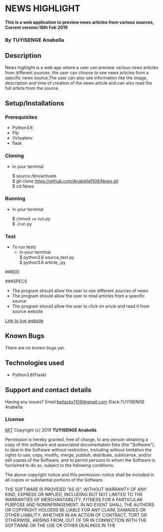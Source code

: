 # NEWS HIGHLIGHT
#### This is a web application to preview news articles from various sources, Current version:18th Feb 2019

### By **TUYISENGE Anabella**
##  Description
News highlight is a web app where a user can preview various news articles from different sources .the user can choose to see news articles from a specific news source,The user can also see information like the image, description and time of creation of the news article and can also read the full article from the source.

## Setup/Installations

### Prerequisites
* Python3.6
* Pip
* Virtualenv
* flask

### Cloning
* In your terminal <br>

    $ source <name of virtual environment>/bin/activate<br>
    $ git clone https://github.com/Anabella1109/News.git<br>
    $ cd News

### Running
 * In your terminal<br>

     $ chmod +x run.py<br>
     $ ./run.py

### Test
* To run tests
  * In your terminal<br>
  $ python3.6 source_test.py<br>
   $ python3.6 article_.py


##BDD

###SPECS


* The program should allow the user to see different sources of news
* The program should allow the user to read articles from a specific source
* The program should allow the user to click on aricle and read it from source website


[Link to live website](https://newshighlight5.herokuapp.com/)
## Known Bugs

There are no known bugs yet.

## Technologies used

* Python3.6(Flask)

## Support and contact details

Having any issues?
Email:bellaxbx1109@gmail.com
Slack:TUYISENGE Anabella

### License

[MIT](https://choosealicense.com/licenses/mit/)
Copyright (c) 2019 **TUYISENGE Anabella**

Permission is hereby granted, free of charge, to any person obtaining a copy
of this software and associated documentation files (the "Software"), to deal
in the Software without restriction, including without limitation the rights
to use, copy, modify, merge, publish, distribute, sublicense, and/or sell
copies of the Software, and to permit persons to whom the Software is
furnished to do so, subject to the following conditions:

The above copyright notice and this permission notice shall be included in all
copies or substantial portions of the Software.

THE SOFTWARE IS PROVIDED "AS IS", WITHOUT WARRANTY OF ANY KIND, EXPRESS OR
IMPLIED, INCLUDING BUT NOT LIMITED TO THE WARRANTIES OF MERCHANTABILITY,
FITNESS FOR A PARTICULAR PURPOSE AND NONINFRINGEMENT. IN NO EVENT SHALL THE
AUTHORS OR COPYRIGHT HOLDERS BE LIABLE FOR ANY CLAIM, DAMAGES OR OTHER
LIABILITY, WHETHER IN AN ACTION OF CONTRACT, TORT OR OTHERWISE, ARISING FROM,
OUT OF OR IN CONNECTION WITH THE SOFTWARE OR THE USE OR OTHER DEALINGS IN THE
